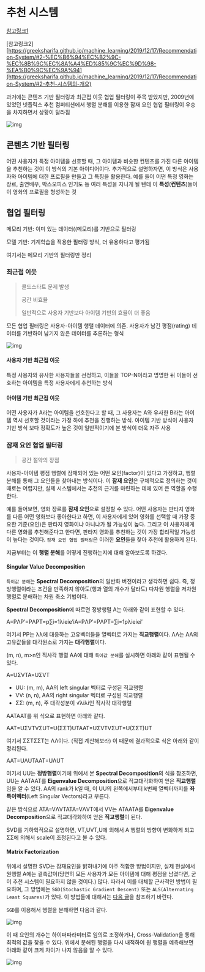 # 추천 시스템

[참고링크1](https://lsjsj92.tistory.com/563)

[참고링크2][https://greeksharifa.github.io/machine_learning/2019/12/17/Recommendation-System/#2-%EC%B6%94%EC%B2%9C-%EC%8B%9C%EC%8A%A4%ED%85%9C%EC%9D%98-%EA%B0%9C%EC%9A%94](https://greeksharifa.github.io/machine_learning/2019/12/17/Recommendation-System/#2-추천-시스템의-개요)

과거에는 콘텐츠 기반 필터링과 최근접 이웃 협업 필터링이 주목 받았지만, 2009년에 있었던 넷플릭스 추천 컴퍼티션에서 행렬 분해를 이용한 잠재 요인 협업 필터링이 우승을 차지하면서 상황이 달라짐

![img](https://greeksharifa.github.io/public/img/Machine_Learning/2019-12-17-Recommendation%20System/01.JPG)



## 콘텐츠 기반 필터링

어떤 사용자가 특정 아이템을 선호할 때, 그 아이템과 비슷한 컨텐츠를 가진 다른 아이템을 추천하는 것이 이 방식의 기본 아이디어이다. 추가적으로 설명하자면, 이 방식은 사용자와 아이템에 대한 프로필을 만들고 그 특징을 활용한다. 예를 들어 어떤 특정 영화는 장르, 출연배우, 박스오피스 인기도 등 여러 특성을 지니게 될 텐데 이 **특성**(**컨텐츠**)들이 이 영화의 프로필을 형성하는 것



## 협업 필터링

메모리 기반: 이미 있는 데이터((메모리)를 기반으로 필터링

모델 기반: 기계학습을 적용한 필터링 방식, 더 유용하다고 평가됨

여기서는 메모리 기반의 필터링만 정리

### 최근접 이웃

> 콜드스타트 문제 발생
>
> 공간 비효율
>
> 일반적으로 사용자 기반보다 아이템 기반의 효율이 더 좋음

모든 협업 필터링은 사용자-아이템 행렬 데이터에 의존. 사용자가 남긴 평점(rating) 데이터를 기반하여 남기지 않은 데이터를 추론하는 형식

![img](https://greeksharifa.github.io/public/img/Machine_Learning/2019-12-17-Recommendation%20System/02.JPG)

#### 사용자 기반 최근접 이웃

특정 사용자와 유사한 사용자들을 선정하고, 이들을 TOP-N이라고 명명한 뒤 이들이 선호하는 아이템을 특정 사용자에게 추천하는 방식



#### 아이템 기반 최근접 이웃

어떤 사용자가 A라는 아이템을 선호한다고 할 때, 그 사용자는 A와 유사한 B라는 아이템 역시 선호할 것이라는 가정 하에 추천을 진행하는 방식. 아이템 기반 방식이 사용자 기반 방식 보다 정확도가 높은 것이 일반적이기에 본 방식이 더욱 자주 사용



### 잠재 요인 협업 필터링

> 공간 절약의 장점

사용자-아이템 평점 행렬에 잠재되어 있는 어떤 요인(factor)이 있다고 가정하고, 행렬 분해를 통해 그 요인들을 찾아내는 방식이다. 이 **잠재 요인**은 구체적으로 정의하는 것이 때로는 어렵지만, 실제 시스템에서는 추천의 근거를 마련하는 데에 있어 큰 역할을 수행한다.

예를 들어보면, 영화 장르를 **잠재 요인**으로 설정할 수 있다. 어떤 사용자는 판타지 영화를 다른 어떤 영화보다 좋아한다고 하면, 이 사용자에게 있어 영화를 선택할 때 가장 중요한 기준(요인)은 판타지 영화이냐 아니냐가 될 가능성이 높다. 그리고 이 사용자에게 다른 영화를 추천해준다고 한다면, 판타지 영화를 추천하는 것이 가장 합리적일 가능성이 높다는 것이다. `잠재 요인 협업 필터링`은 이러한 **요인**들을 찾아 추천에 활용하게 된다.

지금부터는 이 **행렬 분해**를 어떻게 진행하는지에 대해 알아보도록 하겠다.



#### Singular Value Decomposition

`특이값 분해`는 **Spectral Decomposition**의 일반화 버전이라고 생각하면 쉽다. 즉, 정방행렬이라는 조건을 만족하지 않아도(행과 열의 개수가 달라도) 다차원 행렬을 저차원 행렬로 분해하는 차원 축소 기법이다.

**Spectral Decomposition**에 따르면 정방행렬 A는 아래와 같이 표현할 수 있다.

A=PΛP′=PΛPT=p∑i=1λieie′iA=PΛP′=PΛPT=∑i=1pλieiei′

여기서 PP는 λλ에 대응하는 고유벡터들을 열벡터로 가지는 **직교행렬**이다. ΛΛ는 AA의 고유값들을 대각원소로 가지는 **대각행렬**이다.

(m, n), m>n인 직사각 행렬 AA에 대해 `특이값 분해`를 실시하면 아래와 같이 표현될 수 있다.

A=UΣVTA=UΣVT

- UU: (m, m), AA의 left singular 벡터로 구성된 직교행렬
- VV: (n, n), AA의 right singular 벡터로 구성된 직교행렬
- ΣΣ: (m, n), 주 대각성분이 √λiλi인 직사각 대각행렬

AATAAT를 위 식으로 표현하면 아래와 같다.

AAT=UΣVTVΣUT=U(ΣΣT)UTAAT=UΣVTVΣUT=U(ΣΣT)UT

여기서 ΣΣTΣΣT는 ΛΛ이다. (직접 계산해보라) 이 때문에 결과적으로 식은 아래와 같이 정리된다.

AAT=UΛUTAAT=UΛUT

여기서 UU는 **정방행렬**이기에 위에서 본 **Spectral Decomposition**의 식을 참조하면, UU는 AATAAT를 **Eigenvalue Decomposition**으로 직교대각화하여 얻은 **직교행렬**임을 알 수 있다. AA의 rank가 k일 때, 이 UU의 왼쪽에서부터 k번째 열벡터까지를 **좌특이벡터**(Left Singular Vectors)라고 부른다.

같은 방식으로 ATA=VΛVTATA=VΛVT에서 VV는 ATAATA를 **Eigenvalue Decomposition**으로 직교대각화하여 얻은 **직교행렬**이 된다.

SVD를 기하학적으로 설명하면, VT,UVT,U에 의해서 A 행렬의 방향이 변화하게 되고 ΣΣ에 의해서 scale이 조정된다고 볼 수 있다.



#### Matrix Factorization

위에서 설명한 SVD는 잠재요인을 밝혀내기에 아주 적합한 방법이지만, 실제 현실에서 원행렬 A에는 결측값이(당연히 모든 사용자가 모든 아이템에 대해 평점을 남겼다면, 굳이 추천 시스템이 필요하지 않을 것이다.) 많다. 따라서 이를 대체할 근사적인 방법이 필요하며, 그 방법에는 `SGD(Stochastic Gradient Descent)` 또는 `ALS(Alternating Least Squares)`가 있다. 이 방법들에 대해서는 [다음 글](https://greeksharifa.github.io/machine_learning/2019/12/20/Matrix-Factorization/)을 참조하기 바란다.

`SGD`를 이용해서 행렬을 분해하면 다음과 같다.

![img](https://greeksharifa.github.io/public/img/Machine_Learning/2019-12-17-Recommendation%20System/03.JPG)

이 때 요인의 개수는 하이퍼파라미터로 임의로 조정하거나, Cross-Validation을 통해 최적의 값을 찾을 수 있다. 위에서 분해된 행렬을 다시 내적하여 원 행렬을 예측해보면 아래와 같이 크게 차이가 나지 않음을 알 수 있다.

![img](https://greeksharifa.github.io/public/img/Machine_Learning/2019-12-17-Recommendation%20System/04.JPG)
